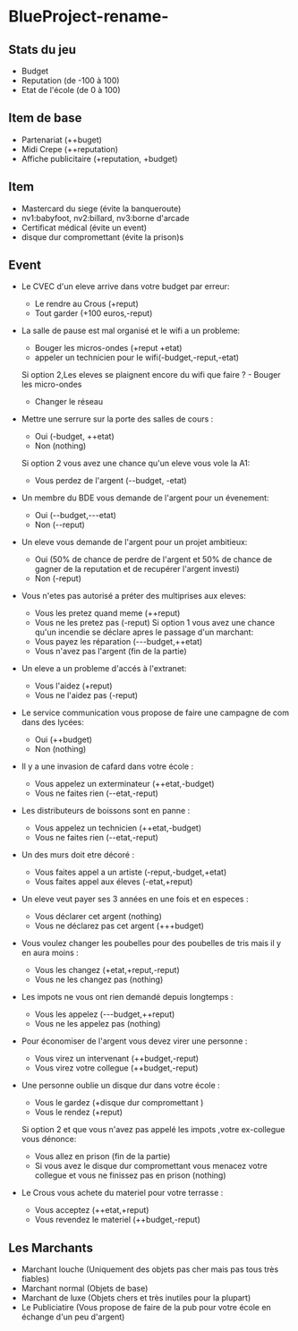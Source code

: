 # BlueProject-rename-

## Stats du jeu
- Budget
- Reputation (de -100 à 100)
- Etat de l'école (de 0 à 100)


## Item de base
- Partenariat (++buget)
- Midi Crepe (++reputation)
- Affiche publicitaire (+reputation, +budget)

## Item
- Mastercard du siege (évite la banqueroute)
- nv1:babyfoot, nv2:billard, nv3:borne d'arcade
- Certificat médical (évite un event)
- disque dur compromettant (évite la prison)s

## Event
- Le CVEC d'un eleve arrive dans votre budget par erreur:
    - Le rendre au Crous (+reput)
    - Tout garder (+100 euros,-reput)

- La salle de pause est mal organisé et le wifi a un probleme:
    - Bouger les micros-ondes (+reput +etat)
    - appeler un technicien pour le wifi(-budget,-reput,-etat)

  Si option 2,Les eleves se plaignent encore du wifi que faire ?
	  - Bouger les micro-ondes
    - Changer le réseau

- Mettre une serrure sur la porte des salles de cours :
    - Oui (-budget, ++etat)
    - Non (nothing)

  Si option 2 vous avez une chance qu'un eleve vous vole la A1:
    - Vous perdez de l'argent (--budget, -etat)

- Un membre du BDE vous demande de l'argent pour un évenement:
    - Oui (--budget,---etat)
    - Non (--reput)

- Un eleve vous demande de l'argent pour un projet ambitieux:
    - Oui (50% de chance de perdre de l'argent et 50% de chance de gagner de la reputation et de recupérer l'argent investi)
    - Non (-reput)

- Vous n'etes pas autorisé a préter des multiprises aux eleves:
    - Vous les pretez quand meme (++reput)
    - Vous ne les pretez pas (-reput)
  Si option 1 vous avez une chance qu'un incendie se déclare apres le passage d'un marchant:
    - Vous payez les réparation (---budget,++etat)
    - Vous n'avez pas l'argent (fin de la partie)

- Un eleve a un probleme d'accés à l'extranet:
    - Vous l'aidez (+reput)
    - Vous ne l'aidez pas (-reput)

- Le service communication vous propose de faire une campagne de com dans des lycées:
    - Oui (++budget)
    - Non (nothing)

- Il y a une invasion de cafard dans votre école :
    - Vous appelez un exterminateur (++etat,-budget)
    - Vous ne faites rien (--etat,-reput)

- Les distributeurs de boissons sont en panne :
    - Vous appelez un technicien (++etat,-budget)
    - Vous ne faites rien (--etat,-reput)

- Un des murs doit etre décoré :
    - Vous faites appel a un artiste (-reput,-budget,+etat)
    - Vous faites appel aux éleves (-etat,+reput)

- Un eleve veut payer ses 3 années en une fois et en especes :
    - Vous déclarer cet argent (nothing)
    - Vous ne déclarez pas cet argent (+++budget)

- Vous voulez changer les poubelles pour des poubelles de tris mais il y en aura moins :
    - Vous les changez (+etat,+reput,-reput)
    - Vous ne les changez pas (nothing)

- Les impots ne vous ont rien demandé depuis longtemps :
    - Vous les appelez (---budget,++reput)
    - Vous ne les appelez pas (nothing)

- Pour économiser de l'argent vous devez virer une personne :
    - Vous virez un intervenant (++budget,-reput)
    - Vous virez votre collegue (++budget,-reput)

- Une personne oublie un disque dur dans votre école :
    - Vous le gardez (+disque dur compromettant )
    - Vous le rendez (+reput)

  Si option 2 et que vous n'avez pas appelé les impots ,votre ex-collegue vous dénonce:
    - Vous allez en prison (fin de la partie)
    - Si vous avez le disque dur compromettant vous menacez votre collegue et vous ne finissez pas en prison (nothing)




- Le Crous vous achete du materiel pour votre terrasse :
    - Vous acceptez (++etat,+reput)
    - Vous revendez le materiel (++budget,-reput)
    

## Les Marchants

- Marchant louche (Uniquement des objets pas cher mais pas tous très fiables)
- Marchant normal (Objets de base)
- Marchant de luxe (Objets chers et très inutiles pour la plupart)
- Le Publiciatire (Vous propose de faire de la pub pour votre école en échange d'un peu d'argent)